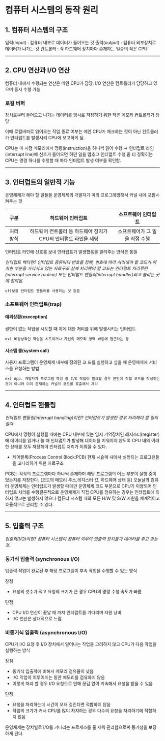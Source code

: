 # 컴퓨터 시스템의 동작 원리
## 1. 컴퓨터 시스템의 구조
입력(input) : 컴퓨터 내부로 데이터가 들어오는 것
출력(output) : 컴퓨터 외부장치로 데이터가 나가는 것
컨트롤러 : 각 하드웨어 장치마다 존재하는 일종의 작은 CPU

***

## 2. CPU 연산과 I/O 연산
컴퓨터 내에서 수행되는 연산은 메인 CPU가 담당, I/O 연산은 컨트롤러가 담당하고 있으며 동시 수행 가능
### 로컬 버퍼
장치로부터 들어오고 나가는 데이터를 임시로 저장하기 위한 작은 메모리
컨트롤러가 담당

이때 로컬버퍼로 읽어오는 작업 종료 여부는 메인 CPU가 체크하는 것이 아닌 컨트롤러가 인터럽트를 발생시켜 CPU에 보고하게 됨.

CPU는 매 시점 메모리에서 명령(instruction)을 하나씩 읽어 수행 → 인터럽트 라인(interrupt line)에 신호가 들어오면 하던 일을 멈추고 인터럽트 수행 좀 더 정확히는 CPU는 명령 하나를 수행할 때 마다 인터럽트 발생 여부를 확인함.

***
## 3. 인터럽트의 일반적 기능
운영체제가 해야 할 일들을 운영체제의 개발자가 미리 프로그래밍해서 커널 내에 포함시켜두는 것

|구분|하드웨어 인터럽트|소프트웨어 인터럽트|
|:--------:|:--------:|:--------:|
|처리방식|하드웨어 컨트롤러 등 하드웨어 장치가 CPU의 인터럽트 라인을 세팅| 소프트웨어가 그 일을 직접 수행|
인터럽트 라인에 신호를 보내 인터럽트가 발생했음을 알려주는 방식은 동일

_인터럽트 벡터란?
인터럽트 종류마다 번호를 정해, 번호에 따라 처리해야 할 코드가 위치한 부분을 가리키고 있는 자료구조
실제 처리해야 할 코드는 인터럽트 처리루틴(interrupt service routine) 또는 인터럽트 핸들러(interrupt handler)라고 불리는 곳에 정의됨._

	cf)보통 인터럽트 핸들러를 사용하는 것 같음

### 소프트웨어 인터럽트(trap)
#### 예외상황(exeception)
권한이 없는 작업을 시도할 때 이에 대한 처리를 위해 발생시키는 인터럽트

	ex) 비정상적인 작업을 시도하거나 자신의 메모리 영역 바깥에 접근하는 등
#### 시스템 콜(system call)
사용자 프로그램이 운영체제 내부에 정의된 코 드를 실행하고 싶을 때 운영체제에 서비스를 요청하는 방법

	ex) App. 개발자가 프로그램 작성 중 I/O 작업이 필요할 경우 본인이 직접 코드를 작성하는 것이 아니라 이미 존재하는 커널의 코드를 호출해서 처리
***
## 4. 인터럽트 핸들링
_인터럽트 핸들링(interrupt handling)이란?
인터럽트가 발생한 경우 처리해야 할 일의 절차_

CPU에서 명령이 실행될 때에는 CPU 내부에 있는 임시 기억장치인 레지스터(register)에 데이터를 읽거나 쓸 때 인터럽트가 발생해 데이터를 지워지지 않도록 CPU 내의 이러한 상태를 모두 저장해야 인터럽트 처리가 이뤄질 수 있다.

- 제어블록(Process Control Block:PCB)
현재 시슽메 내에서 실행되는 프로그램들을 고나리하기 위한 자료구조

PCB는 각각의 프로그램마다 하나씩 존재하며 해당 프로그램의 어느 부분이 실행 중이었는지를 저장한다. (코드의 메모리 주소,레지스터 값, 하드웨어 상태 등)
오늘날의 컴퓨터 운영체제는 인터럽트가 발생할 때에만 운영체제 코드 부분으로 CPU가 이양되어 인터럽트 처리를 수행결론적으로 운영체제가 직접 CPU를 점유하는 경우는 인터럽트에 의하지 않고는 발생하지 않으나 컴퓨터 시스템 내의 모든 H/W 및 S/W 자원을 체계적이고 효율적으로 관리할 수 있다.
***
## 5. 입출력 구조
_입출력(I/O)이란?
컴퓨터 시스템이 컴퓨터 외부의 입출력 장치들과 데이터를 주고 받는 것._

### 동기식 입출력 (synchronous I/O)
입출력 작업이 완료된 후 해당 프로그램이 후속 작업을 수행할 수 있는 방식

장점 
- 요청의 갯수가 적고 요청의 크기가 큰 경우 CPU의 명령 수행 속도가 빠름

단점
- CPU I/O 연산이 끝날 때 까지 인터럽트를 기다리며 자원 낭비
- I/O 연산은 상대적으로 느림 

### 비동기식 입출력 (asynchronous I/O)
CPU가 I/O 요청 후 I/O 장치에서 일어나는 작업을 고려하지 않고 CPU가 다음 작업을 실행하는 방식

장점
- 동기식 입출력에 비해서 메모리 점유율이 낮음
- I/O 작업이 이루어지는 동안 메모리를 점유하지 않음
- 이렇게 처리 할 경우 I/O 요청으로 인해 끊김 없이 계속해서 요청을 받을 수 있음

단점
- 요청을 처리하는데 시간이 오래 걸린다면 적합하지 않음
- 작업의 크기가 커서 CPU를 많이 차지하는 경우 다수의 요청을 처리하기에 적합하지 않음

운영체제는 장치별로 I/O를 기다리는 프로세스를 줄 세워 관리함으로써 동기성을 보장하게 된다.